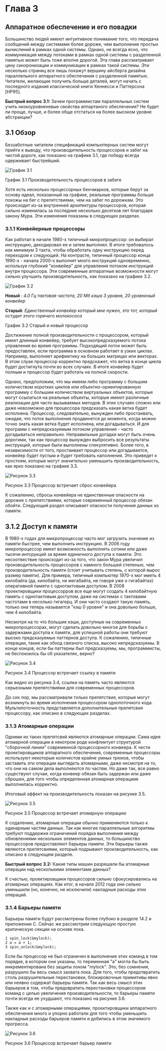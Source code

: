 # Глава 3

## Аппаратное обеспечение и его повадки

Большинство людей имеют интуитивное понимание того, что передача сообщений между системами более дороже, чем выполнение простых вычислений в рамках одной системы. Однако, не всегда ясно, что коммуникация между потоками в рамках одной системы с разделенной памятью может быть тоже вполне дорогой. Эта глава рассматривает цену синхронизации и коммуникации в рамках такой системы. Эти несколько страниц все лишь покажут вершину айсберга дизайна параллельного аппаратного обеспечения с разделенной памятью. Читатели, желающие получить больше деталей, могут начать с последного издания классической книги Хеннесси и Паттерсона [HP95].

**Быстрый вопрос 3.1:**  Зачем программистам параллельных систем учить низкоуровненевые свойства аппартаного обеспечения? Не будет ли проще, лучше, и более обще отстаться на более высоком уровне абстракции?

## 3.1 Обзор

Беззаботные читатели спецификаций компьютерных систем могут прийти к выводу, что производительность процессоров и забег на чистой дороге, как показано на графике 3.1, где победу всегда одерживает быстрейший.

![График 3.1](../master/cartoons/trackmeet.png?raw=true)

График 3.1 Производительность процессоров в забеге

Хотя есть несколько процессорных бенчмарков, которые берут за основу идеал, показанный на графике, реальные программы больше похожы на бег с препятствиями, чем на забег по дорожкам. Это происходит из-за внутренней архитектуры процессоров, которая сильно изменилась за последние несколько десятков лет благодаря закону Мура. Эти изменения показаны в следующих разделах.

### 3.1.1 Конвейерные процессоры

Как работал в начале 1980-х типичный микропроцессор: он выбирал инструкцию, декодировал ее и затем выполнял. В итоге требовалось *как минимум* 3 такта, чтобы обработать одну инструкцию перед переходом к следующей. На контрасте, типичный процессор конца 1990-х - начала 2000-х выполнят много инструкций одновременно, используя глубокий "конвейер" для управления потоком инструкций внутри процессора. Эти современные аппаратные возможности могут сильно улучшить производительность, как показано на графике 3.2.

![График 3.2](../master/cartoons/old_man_and_brat.png?raw=true)

**Новый** : *4.0 Гц тактовая частота, 20 Мб кэша 3 уровня, 20 уровненый конвейер*

**Старый**: *Единственный конвейер который мне нужен, это тот, который остудит этого горячего молокососа*

График 3.2 Старый и новый процессор

Достижение полной производительности с процессором, который имеет длинный конвейер, требует высокопредсказуемого потока управления во время программы. Подходящий поток может быть предоставлен, если программа в основном работает в узких циклах. Например, выполняет арифметику на больших матрицах или векторах. В этом слуае процессор корректно предскажет, что ветка в конце цикла будет достигнута почти во всех случаях. В итоге конвейер будет полным и процессор будет работать на полной скорости.

Однако, предположим, что мы имеем либо программу с большим количеством коротких циклов или объектно-ориентированную программу с большим количеством виртуальных объектов, которые могут ссылаться на реальные объекты, которые имеют различные реализации для часто вызываемых методов. В этих случаях сложно или даже невозможно для процессора предсказать какая ветка будет исполнена. Процессор, следовательно, вынужден либо простаивать, ожидая, что поток выполнения продвинется до момента, когда можно точно знать какая ветка будет исполнена, или догадываться. И для программ с непредсказуемым потоком управления - часто догадываться неправильно. Неправильные догадки могут быть очень дорогими, так как процессор вынужден выбросить все результаты инструкций, которые были выполнены спекулятивно. Более того, в независимости от того, простаивает процессор или догадывается, конвейер будет пустым и будет требовать наполнения. Это приведет к простоям, которые могут значительно уменьшить производительность, как ярко показано на графике 3.3. 

![Рисунок 3.3](../master/cartoons/pipeline.png?raw=true)

Рисунок 3.3 Процессор встречает сброс конвейера

К сожалению, сбросы конвейера не единственные опасности на дорожке с препятствиями, которые современный процессор обязан обойти. Следующий раздел описывает опасности получения данных из памяти.

## 3.1.2 Доступ к памяти

В 1980-х годах для микропроцессор часто мог загрузить значение из памяти быстрее, чем выполнить инструкцию. В 2006 году микропроцессор имеет возможность выполнять сотини или даже тысячи интсрукций за время единичного доступа к памяти. Это несоотвествие происходит из-за того, что закон Мура увеличил производительность процессоров с намного большей степенью, чем производительность памяти (стоит учитывать степень, с которой вырос размер памяти). Для примера, типичный компьютер 1970-x мог иметь 4 килобайта (да, килобайта, не мегабайта, не говоря уже о гигабайтах) оперативной памяти с однотактовым доступом. В 2008 проектировщики процессорров все еще могут создать 4 килобайтную память с однотактовым доступом, даже на системах с тактовами частотами в несолько гигагерц. И они часто создают такую память, только она теперь называется "кэш 0 уровня" и она довольно больше, чем 4 килобайта.

Несмотря на то что большие кэши, доступные на современных микропроцессорах, могут сделать довольно многое для борьбы с задержками доступа к памяти, для успешной работы они требуют высоко предсказуемых паттернов доступа. К сожалению, типичные операции, такие как обход связного списка, высоко непредсказуемы. В конце концов, если бы паттерны был предсказуемы, мы, программисты, не беспокоилсь бы об указателях, верно?

![Рисунок 3.4](../master/cartoons/memory_reference.png?raw=true)

Рисунок 3.4 Процессор встречает ссылку в памяти

Как видно из рисунка 3.4, ссылки на память часто являются серьезными препятствиями для современных процессоров.

До сих пор, мы рассматривали только препятствия, которые могут возникнуть во время исполнения процессором однопоточного кода. Мультипоточность представляется дополнительные препятсвия процессору, как описано в следующих разделах.

### 3.1.3 Атомарные операции

Одними их таких препятсвий являются атомарные операции. Сама идея атомарной операции в некотром роде конфликтует структурой "сборочной линии" современной процессорного конвеера. К чести проектировщиков аппаратного обеспечения, современные процессоры используют некоторые количестов крайне умных трюков, чтобы заставить эти операции *выглядеть* атомарными, даже несмотря на то, что они на самом дела выполняются по частям. Но даже так, все равно существуют случаи, когда конвеер обязан быть задержан или даже сброшен, для того чтобы определенная атомарная операциия выполнилась корректно. 

Итоговый эффект на производительность показан на рисунке 3.5.

![Рисунок 3.5](../master/cartoons/atomic_reference.png?raw=true)

Рисунок 3.5 Процессор встречает атомарную операцию

К содалению, атомарные операции обычно применяются только к одинарным частям данных. Так как многие параллельные алгоритмы требуют поддержки ограничений порядка выполнения между обновлениями нескольких элементов данных, то большинство процессоров предоставляют барьеры памяти. Эти барьеры также являются препятсвиями, который подрывают производительность, как описано в следующем разделе.

**Быстрый вопрос 3.2:** Какие типы машин разрешали бы атомарные операции над несколькими элементами данных?

К счастью, проектировщики процессоров сильно сфокусировались на атомарных операциях. Как итог, в начале 2012 года они сильно уменьшили (но, конечно, не исключили) накладные расходы этих операций.

### 3.1.4 Барьеры памяти

Барьеры памяти будут рассмотрены более глубоко в разделе 14.2 и приложении C. Сейчас же рассмотрим следующую простую критическую секции на основе лока.

```
1 spin_lock(&mylock);
2 a = a + 1;
3 spin_unlock(&mylock);
```

Если бы процессор не был ограничен в выполнение этих команд в том порядке, в котором они указаны, то переменная "a" могла бы быть инкрементирована без защиты локом "mylock". Это, без сомнения, разрушило бы весь смысл захвата лока. Для того, чтобы предотвратить столь разрушительные перестановки, блокировочные примитивы явно или неявно содержат барьеры памяти. Так как весь смысл этих барьеров в том, чтобы предовратить перестановки процессором команд с целью увеличения производительности, то барьеры памяти почти всегда ее ухудшают, что показано на рисунке 3.6.
 
Также как и с атомарными операциями, проектировщики аппаратного обеспечения много и упорно работали для того чтобы уменьшить накладные расходы барьеров памяти и добились в этом значимого прогресса.

![Рисунок 3.6](../master/cartoons/memory_barrier.png?raw=true)

Рисунок 3.6 Процессор встречает барьер памяти
